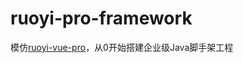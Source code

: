 # ruoyi-pro-framework
模仿[ruoyi-vue-pro](https://github.com/YunaiV/ruoyi-vue-pro)，从0开始搭建企业级Java脚手架工程
